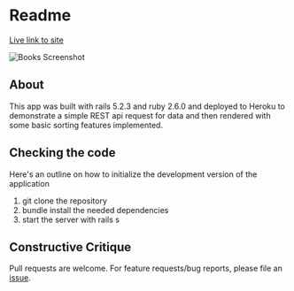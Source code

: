 # Readme

[Live link to site](https://pure-tundra-39629.herokuapp.com/)

![Books Screenshot](https://i.imgur.com/Dsm0kX1.png)

## About

This app was built with rails 5.2.3 and ruby 2.6.0 and deployed to Heroku to demonstrate a simple REST api request for data and then rendered with some basic sorting features implemented.

## Checking the code

Here's an outline on how to initialize the development version of the application
1. git clone the repository
2. bundle install the needed dependencies
3. start the server with rails s

## Constructive Critique

Pull requests are welcome. For feature requests/bug reports, please file an [issue](https://github.com/Kayjim/service-pros-books/issues).
